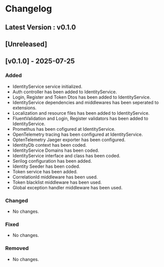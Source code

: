 # Changelog

## Latest Version : v0.1.0

## [Unreleased]

## [v0.1.0] - 2025-07-25

### Added

- IdentityService service initialized.
- Auth controller has been added to IdentityService.
- Login, Register and Token Dtos has been added to IdentityService.
- IdentityService dependencies and middlewares has been seperated to extensions.
- Localization and resource files has been added to IdentityService.
- FluentValidation and Login, Register validators has been added to IdentityService.
- Promethus has been cofigured at IdentityService.
- OpenTelemetry tracing has been configured at IdentityService.
- OptenTelemetry Jaeger exporter has been configured.
- IdentityDb context has been coded.
- IdentityService Domains has been coded.
- IdentityService interface and class has been coded.
- Serilog configuration has been added.
- Identity Seeder has been coded.
- Token service has been added.
- CorrelationId middleware has been used.
- Token blacklist middleware has been used.
- Global exception handler middleware has been used.

### Changed

- No changes.

### Fixed

- No changes.

### Removed

- No changes.

